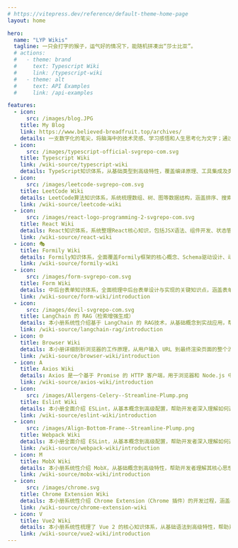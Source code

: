 ```yaml
---
# https://vitepress.dev/reference/default-theme-home-page
layout: home

hero:
  name: "LYP Wikis"
  tagline: 一只会打字的猴子，运气好的情况下，能随机拼凑出“莎士比亚”。
  # actions:
  #   - theme: brand
  #     text: Typescript Wiki
  #     link: /typescript-wiki
  #   - theme: alt
  #     text: API Examples
  #     link: /api-examples

features:
  - icon:
      src: /images/blog.JPG
    title: My Blog
    link: https://www.believed-breadfruit.top/archives/
    details: 一支数字化的笔尖，将脑海中的技术灵感、学习感悟和人生思考化为文字；通过编码表达创造，通过写作传递热爱。每篇文章都是我兴趣和思想的脚注。
  - icon:
      src: /images/typescript-official-svgrepo-com.svg
    title: Typescript Wiki
    link: /wiki-source/typescript-wiki
    details: TypeScript知识体系，从基础类型到高级特性，覆盖编译原理、工具集成及类型编程，深入探索类型系统的核心与应用逻辑。
  - icon: 
      src: /images/leetcode-svgrepo-com.svg
    title: LeetCode Wiki
    details: LeetCode算法知识体系，系统梳理数组、树、图等数据结构，涵盖排序、搜索、动态规划等算法及问题求解技巧。
    link: /wiki-source/leetcode-wiki
  - icon: 
      src: /images/react-logo-programming-2-svgrepo-com.svg
    title: React Wiki
    details: React知识体系，系统整理React核心知识，包括JSX语法、组件开发、状态管理、生命周期、Hooks等，帮助深入理解React的工作原理和最佳实践，提升开发效率与代码质量。
    link: /wiki-source/react-wiki
  - icon: 🎭
    title: Formily Wiki
    details: Formily知识体系，全面覆盖Formily框架的核心概念、Schema驱动设计、动态表单、表单验证、状态管理等功能，助力构建灵活高效的表单系统。
    link: /wiki-source/formily-wiki
  - icon: 
      src: /images/form-svgrepo-com.svg
    title: Form Wiki
    details: 中后台表单知识体系，全面梳理中后台表单设计与实现的关键知识点，涵盖表单布局、验证、动态渲染、审批流、搜索筛选等常见模式与优化方案，帮助提升表单开发效率与用户体验。
    link: /wiki-source/form-wiki/introduction
  - icon: 
      src: /images/devil-svgrepo-com.svg
    title: LangChain 的 RAG（检索增强生成）
    details: 本小册系统性介绍基于 LangChain 的 RAG技术，从基础概念到实战应用，帮助读者掌握如何构建智能检索增强生成系统，实现高效知识问答、文档总结等任务。
    link: /wiki-source/langchain-rag/introduction
  - icon: 🌐
    title: Browser Wiki
    details: 本小册详细剖析浏览器的工作原理，从用户输入 URL 到最终渲染页面的整个流程，帮助读者深入理解浏览器内部机制，提高前端开发性能优化的能力。
    link: /wiki-source/browser-wiki/introduction
  - icon: A
    title: Axios Wiki
    details: Axios 是一个基于 Promise 的 HTTP 客户端，用于浏览器和 Node.js 中进行 HTTP 请求。
    link: /wiki-source/axios-wiki/introduction
  - icon: 
      src: /images/Allergens-Celery--Streamline-Plump.png
    title: Eslint Wiki
    details: 本小册全面介绍 ESLint，从基本概念到高级配置，帮助开发者深入理解如何通过 ESLint 实现代码质量控制、自动化检查及集成最佳实践，提升项目代码质量与团队协作效率。
    link: /wiki-source/eslint-wiki/introduction
  - icon: 
      src: /images/Align-Bottom-Frame--Streamline-Plump.png
    title: Webpack Wiki
    details: 本小册全面介绍 ESLint，从基本概念到高级配置，帮助开发者深入理解如何通过 ESLint 实现代码质量控制、自动化检查及集成最佳实践，提升项目代码质量与团队协作效率。
    link: /wiki-source/webpack-wiki/introduction
  - icon: M
    title: MobX Wiki
    details: 本小册系统性介绍 MobX，从基础概念到高级特性，帮助开发者理解其核心思想，并掌握如何在 React 或其他框架中高效地管理状态，实现响应式数据流。
    link: /wiki-source/mobx-wiki/introduction
  - icon: 
      src: /images/chrome.svg
    title: Chrome Extension Wiki
    details: 本小册系统性介绍 Chrome Extension（Chrome 插件）的开发过程，涵盖基础概念、核心 API、进阶功能、性能优化及发布流程，帮助开发者从零开始构建高效的 Chrome 插件。
    link: /wiki-source/chrome-extension-wiki
  - icon: V
    title: Vue2 Wiki
    details: 本小册系统性梳理了 Vue 2 的核心知识体系，从基础语法到高级特性，帮助开发者全面掌握 Vue 2 开发技能与项目实践能力。
    link: /wiki-source/vue2-wiki/introduction
---
```




